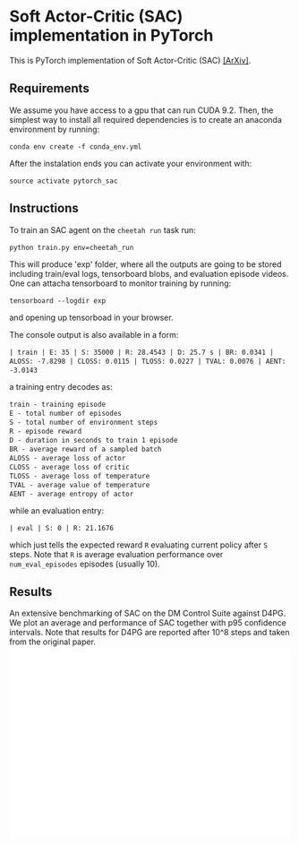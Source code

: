 # Soft Actor-Critic (SAC) implementation in PyTorch

This is PyTorch implementation of Soft Actor-Critic (SAC) [[ArXiv]](https://arxiv.org/abs/1812.05905).

## Requirements
We assume you have access to a gpu that can run CUDA 9.2. Then, the simplest way to install all required dependencies is to create an anaconda environment by running:
```
conda env create -f conda_env.yml
```
After the instalation ends you can activate your environment with:
```
source activate pytorch_sac
```

## Instructions
To train an SAC agent on the `cheetah run` task run:
```
python train.py env=cheetah_run
```
This will produce 'exp' folder, where all the outputs are going to be stored including train/eval logs, tensorboard blobs, and evaluation episode videos. One can attacha tensorboard to monitor training by running:
```
tensorboard --logdir exp
```
and opening up tensorboad in your browser.

The console output is also available in a form:
```
| train | E: 35 | S: 35000 | R: 28.4543 | D: 25.7 s | BR: 0.0341 | ALOSS: -7.8298 | CLOSS: 0.0115 | TLOSS: 0.0227 | TVAL: 0.0076 | AENT: -3.0143
```
a training entry decodes as:
```
train - training episode
E - total number of episodes 
S - total number of environment steps
R - episode reward
D - duration in seconds to train 1 episode
BR - average reward of a sampled batch
ALOSS - average loss of actor
CLOSS - average loss of critic
TLOSS - average loss of temperature
TVAL - average value of temperature
AENT - average entropy of actor
```
while an evaluation entry:
```
| eval | S: 0 | R: 21.1676
```
which just tells the expected reward `R` evaluating current policy after `S` steps. Note that `R` is average evaluation performance over `num_eval_episodes` episodes (usually 10).

## Results
An extensive benchmarking of SAC on the DM Control Suite against D4PG. We plot an average and performance of SAC together with p95 confidence intervals. Note that results for D4PG are reported after 10^8 steps and taken from the original paper.
![Results](figures/dm_control.png)
